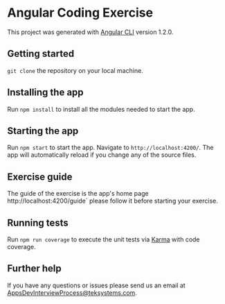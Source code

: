 # Angular Coding Exercise

This project was generated with [Angular CLI](https://github.com/angular/angular-cli) version 1.2.0.

## Getting started

`git clone` the repository on your local machine.

## Installing the app

Run `npm install` to install all the modules needed to start the app. 

## Starting the app

Run `npm start` to start the app. Navigate to `http://localhost:4200/`. The app will automatically reload if you change any of the source files.

## Exercise guide

The guide of the exercise is the app's home page http://localhost:4200/guide` please follow it before starting your exercise.

## Running tests 

Run `npm run coverage` to execute the unit tests via [Karma](https://karma-runner.github.io) with code coverage.

## Further help

If you have any questions or issues please send us an email at [AppsDevInterviewProcess@teksystems.com](mailto:AppsDevInterviewProcess@teksystems.com).
